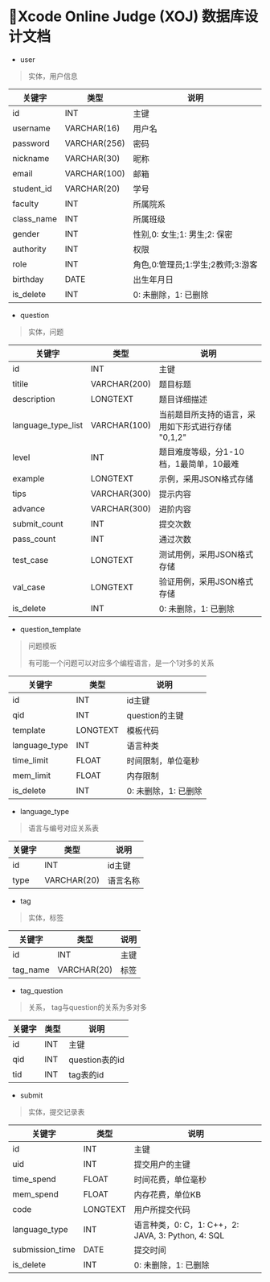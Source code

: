 # 🚀Xcode Online Judge (XOJ) 数据库设计文档



- user

> 实体，用户信息

| 关键字     | 类型         | 说明                              |
| ---------- | ------------ | --------------------------------- |
| id         | INT          | 主键                              |
| username   | VARCHAR(16)  | 用户名                            |
| password   | VARCHAR(256) | 密码                              |
| nickname   | VARCHAR(30)  | 昵称                              |
| email      | VARCHAR(100) | 邮箱                              |
| student_id | VARCHAR(20)  | 学号                              |
| faculty    | INT          | 所属院系                          |
| class_name | INT          | 所属班级                          |
| gender     | INT          | 性别,0: 女生;1: 男生;2: 保密      |
| authority  | INT          | 权限                              |
| role       | INT          | 角色,0:管理员;1:学生;2教师;3:游客 |
| birthday   | DATE         | 出生年月日                        |
| is_delete  | INT          | 0: 未删除，1: 已删除              |



- question

> 实体，问题

| 关键字             | 类型         | 说明                                               |
| ------------------ | ------------ | -------------------------------------------------- |
| id                 | INT          | 主键                                               |
| titile             | VARCHAR(200) | 题目标题                                           |
| description        | LONGTEXT     | 题目详细描述                                       |
| language_type_list | VARCHAR(100) | 当前题目所支持的语言，采用如下形式进行存储 "0,1,2" |
| level              | INT          | 题目难度等级，分1-10档，1最简单，10最难            |
| example            | LONGTEXT     | 示例，采用JSON格式存储                             |
| tips               | VARCHAR(300) | 提示内容                                           |
| advance            | VARCHAR(300) | 进阶内容                                           |
| submit_count       | INT          | 提交次数                                           |
| pass_count         | INT          | 通过次数                                           |
| test_case          | LONGTEXT     | 测试用例，采用JSON格式存储                         |
| val_case           | LONGTEXT     | 验证用例，采用JSON格式存储                         |
| is_delete          | INT          | 0: 未删除，1: 已删除                               |



- question_template

> 问题模板
>
> 有可能一个问题可以对应多个编程语言，是一个1对多的关系

| 关键字        | 类型     | 说明                 |
| ------------- | -------- | -------------------- |
| id            | INT      | id主键               |
| qid           | INT      | question的主键       |
| template      | LONGTEXT | 模板代码             |
| language_type | INT      | 语言种类             |
| time_limit    | FLOAT    | 时间限制，单位毫秒   |
| mem_limit     | FLOAT    | 内存限制             |
| is_delete     | INT      | 0: 未删除，1: 已删除 |



- language_type

> 语言与编号对应关系表

| 关键字 | 类型        | 说明     |
| ------ | ----------- | -------- |
| id     | INT         | id主键   |
| type   | VARCHAR(20) | 语言名称 |



- tag

> 实体，标签

| 关键字   | 类型        | 说明 |
| -------- | ----------- | ---- |
| id       | INT         | 主键 |
| tag_name | VARCHAR(20) | 标签 |



- tag_question

> 关系， tag与question的关系为多对多

| 关键字 | 类型 | 说明           |
| ------ | ---- | -------------- |
| id     | INT  | 主键           |
| qid    | INT  | question表的id |
| tid    | INT  | tag表的id      |



- submit

> 实体，提交记录表

| 关键字          | 类型     | 说明                                               |
| --------------- | -------- | -------------------------------------------------- |
| id              | INT      | 主键                                               |
| uid             | INT      | 提交用户的主键                                     |
| time_spend      | FLOAT    | 时间花费，单位毫秒                                 |
| mem_spend       | FLOAT    | 内存花费，单位KB                                   |
| code            | LONGTEXT | 用户所提交代码                                     |
| language_type   | INT      | 语言种类，0: C，1: C++，2: JAVA, 3: Python, 4: SQL |
| submission_time | DATE     | 提交时间                                           |
| is_delete       | INT      | 0: 未删除，1: 已删除                               |

